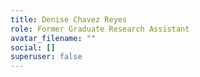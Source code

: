 ```yaml
---
title: Denise Chavez Reyes
role: Former Graduate Research Assistant
avatar_filename: ""
social: []
superuser: false
---
```

